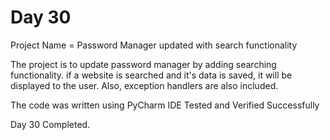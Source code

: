 # Day 30

Project Name = Password Manager updated with search functionality

The project is to update password manager by adding searching functionality.
if a website is searched and it's data is saved, it will be displayed to the user.
Also, exception handlers are also included.

The code was written using PyCharm IDE
Tested and Verified Successfully

Day 30 Completed.